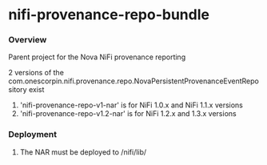 nifi-provenance-repo-bundle
===========================

### Overview

Parent project for the Nova NiFi provenance reporting

2 versions of the com.onescorpin.nifi.provenance.repo.NovaPersistentProvenanceEventRepository exist
1. 'nifi-provenance-repo-v1-nar'  is for NiFi 1.0.x and NiFi 1.1.x versions
2. 'nifi-provenance-repo-v1.2-nar' is for NiFi 1.2.x and 1.3.x versions

### Deployment

1. The NAR must be deployed to /nifi/lib/
